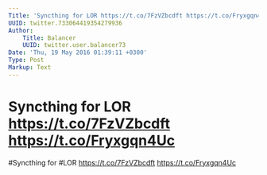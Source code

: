 ```yaml
---
Title: 'Syncthing for LOR https://t.co/7FzVZbcdft https://t.co/Fryxgqn4Uc'
UUID: twitter.733064419354279936
Author:
    Title: Balancer
    UUID: twitter.user.balancer73
Date: 'Thu, 19 May 2016 01:39:11 +0300'
Type: Post
Markup: Text
---
```


# Syncthing for LOR https://t.co/7FzVZbcdft https://t.co/Fryxgqn4Uc

#Syncthing for #LOR https://t.co/7FzVZbcdft
https://t.co/Fryxgqn4Uc